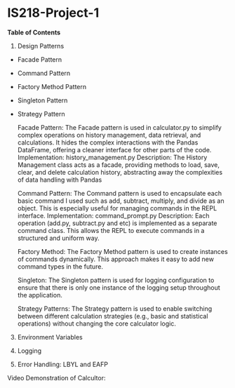 # IS218-Project-1

**Table of Contents**

1. Design Patterns

- Facade Pattern
- Command Pattern
- Factory Method Pattern
- Singleton Pattern
- Strategy Pattern
   
   Facade Pattern: The Facade pattern is used in calculator.py to simplify complex operations on history management, data retrieval, and calculations. It hides the complex interactions with the Pandas DataFrame, offering a cleaner interface for other parts of the code.
  Implementation: history_management.py
  Description: The History Management class acts as a facade, providing methods to load, save, clear, and delete calculation history, abstracting away the complexities of data handling with Pandas
   
   Command Pattern: The Command pattern is used to encapsulate each basic command I used such as add, subtract, multiply, and divide as an object. This is especially useful for managing commands in the REPL interface.
  Implementation: command_prompt.py
  Description: Each operation (add.py, subtract.py and etc) is implemented as a separate command class. This allows the REPL to execute commands in a structured and 
 uniform way.
   
   Factory Method: The Factory Method pattern is used to create instances of commands dynamically. This approach makes it easy to add new command types in the future.
  
   
   Singleton: The Singleton pattern is used for logging configuration to ensure that there is only one instance of the logging setup throughout the application.
   
   Strategy Patterns: The Strategy pattern is used to enable switching between different calculation strategies (e.g., basic and statistical operations) without changing the core calculator logic.
   
3. Environment Variables
   
4. Logging
   
5. Error Handling: LBYL and EAFP
   

Video Demonstration of Calcultor:
